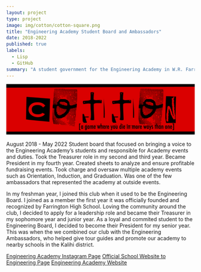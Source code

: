 ```yaml
---
layout: project
type: project
image: img/cotton/cotton-square.png
title: "Engineering Academy Student Board and Ambassadors"
date: 2018-2022
published: true
labels:
  - Lisp
  - GitHub
summary: "A student government for the Engineering Academy in W.R. Farrington High School"
---
```


<img class="img-fluid" src="../img/cotton/cotton-header.png">


August 2018 - May 2022
Student board that focused on bringing a voice to the Engineering Academy’s students and responsible for Academy events and duties. Took the Treasurer role in my second and third year. Became President in my fourth year. Created sheets to analyze and ensure profitable fundraising events. Took charge and oversaw multiple academy events such as Orientation, Induction, and Graduation. Was one of the few ambassadors that represented the academy at outside events.

In my freshman year, I joined this club when it used to be the Engineering Board. I joined as a member the first year it was officially founded and recognized by Farrington High School. Loving the community around the club, I decided to apply for a leadership role and became their Treasurer in my sophomore year and junior year. As a loyal and commited student to the Engineering Board, I decided to become their President for my senior year. This was when the we combined our club with the Engineering Ambassadors, who helped give tour guides and promote our academy to nearby schools in the Kalihi district.

[Engineering Academy Instagram Page](https://www.instagram.com/fhs.engineering/)
[Official School Website to Engineering Page](https://www.farringtonhighschool.org/farrington-cte/farrington-engineering-academy/)
[Engineering Academy Website](https://sites.google.com/k12.hi.us/farrington-high-school/academies-of-farrington/engineering)
